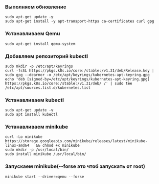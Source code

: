 ### Выполняем обновление

```
sudo apt-get update -y
sudo apt-get install -y apt-transport-https ca-certificates curl gpg
```


### Устанавливаем Qemu

`sudo apt-get install qemu-system`

### Добавляем репозиторий kubectl

```
sudo mkdir -p /etc/apt/keyrings
curl -fsSL https://pkgs.k8s.io/core:/stable:/v1.31/deb/Release.key | sudo gpg --dearmor -o /etc/apt/keyrings/kubernetes-apt-keyring.gpg
echo 'deb [signed-by=/etc/apt/keyrings/kubernetes-apt-keyring.gpg] https://pkgs.k8s.io/core:/stable:/v1.31/deb/ /' | sudo tee /etc/apt/sources.list.d/kubernetes.list
```

### Устанавливаем  kubectl

```
sudo apt-get update -y
sudo apt install kubectl
```

### Устанавливаем minikube

```
curl -Lo minikube https://storage.googleapis.com/minikube/releases/latest/minikube-linux-amd64   && chmod +x minikube
sudo mkdir -p /usr/local/bin/
sudo install minikube /usr/local/bin/
```

### Запускаем minikube(--forse это чтоб запускать от root)

`minikube start --driver=qemu --forse`
